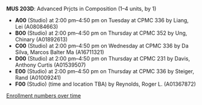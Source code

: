 **MUS 203D**: Advanced Prjcts in Composition (1–4 units, by 1)

- **A00** (Studio) at 2:00 pm–4:50 pm on Tuesday at CPMC 336 by Liang, Lei (A08084663)
- **B00** (Studio) at 2:00 pm–4:50 pm on Thursday at CPMC 352 by Ung, Chinary (A01892613)
- **C00** (Studio) at 2:00 pm–4:50 pm on Wednesday at CPMC 336 by Da Silva, Marcos Balter Ma (A16711321)
- **D00** (Studio) at 2:00 pm–4:50 pm on Thursday at CPMC 231 by Davis, Anthony Curtis (A01539507)
- **E00** (Studio) at 2:00 pm–4:50 pm on Thursday at CPMC 336 by Steiger, Rand (A01009241)
- **F00** (Studio) (time and location TBA) by Reynolds, Roger L. (A01367872)

[Enrollment numbers over time](./MUS203D.tsv)
